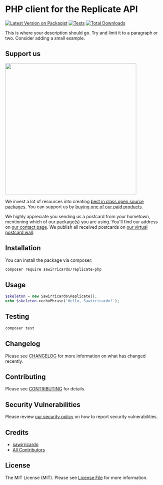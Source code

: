 # PHP client for the Replicate API

[![Latest Version on Packagist](https://img.shields.io/packagist/v/sawirricardo/replicate-php.svg?style=flat-square)](https://packagist.org/packages/sawirricardo/replicate-php)
[![Tests](https://img.shields.io/github/actions/workflow/status/sawirricardo/replicate-php/run-tests.yml?branch=main&label=tests&style=flat-square)](https://github.com/sawirricardo/replicate-php/actions/workflows/run-tests.yml)
[![Total Downloads](https://img.shields.io/packagist/dt/sawirricardo/replicate-php.svg?style=flat-square)](https://packagist.org/packages/sawirricardo/replicate-php)

This is where your description should go. Try and limit it to a paragraph or two. Consider adding a small example.

## Support us

[<img src="https://github-ads.s3.eu-central-1.amazonaws.com/replicate-php.jpg?t=1" width="419px" />](https://spatie.be/github-ad-click/replicate-php)

We invest a lot of resources into creating [best in class open source packages](https://spatie.be/open-source). You can support us by [buying one of our paid products](https://spatie.be/open-source/support-us).

We highly appreciate you sending us a postcard from your hometown, mentioning which of our package(s) you are using. You'll find our address on [our contact page](https://spatie.be/about-us). We publish all received postcards on [our virtual postcard wall](https://spatie.be/open-source/postcards).

## Installation

You can install the package via composer:

```bash
composer require sawirricardo/replicate-php
```

## Usage

```php
$skeleton = new Sawirricardo\Replicate();
echo $skeleton->echoPhrase('Hello, Sawirricardo!');
```

## Testing

```bash
composer test
```

## Changelog

Please see [CHANGELOG](CHANGELOG.md) for more information on what has changed recently.

## Contributing

Please see [CONTRIBUTING](https://github.com/spatie/.github/blob/main/CONTRIBUTING.md) for details.

## Security Vulnerabilities

Please review [our security policy](../../security/policy) on how to report security vulnerabilities.

## Credits

- [sawirricardo](https://github.com/sawirricardo)
- [All Contributors](../../contributors)

## License

The MIT License (MIT). Please see [License File](LICENSE.md) for more information.

